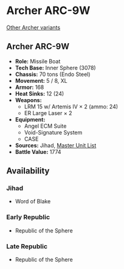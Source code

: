 # Archer ARC-9W

[Other Archer variants](../archer.md)

## Archer ARC-9W
- **Role:** Missile Boat
- **Tech Base:** Inner Sphere (3078)
- **Chassis:** 70 tons (Endo Steel)
- **Movement:** 5 / 8, XL
- **Armor:** 168
- **Heat Sinks:** 12 (24)
- **Weapons:**
  - LRM 15 w/ Artemis IV × 2 (ammo: 24)
  - ER Large Laser × 2
- **Equipment:**
  - Angel ECM Suite
  - Void-Signature System
  - CASE
- **Sources:** Jihad, [Master Unit List](http://masterunitlist.info/Unit/Details/89/archer-arc-9w)
- **Battle Value:** 1774

## Availability

### Jihad
- Word of Blake

### Early Republic
- Republic of the Sphere

### Late Republic
- Republic of the Sphere

